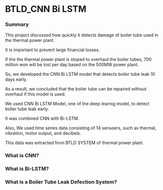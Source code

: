 # BTLD_CNN Bi LSTM
### Summary
This project discussed how quickly it detects damage of boiler tube used in the thermal power plant.

It is important to prevent large financial losses.

If the the thermal power plant is stoped to overhaul the boiler tubes, 700 million won will be lost per day based on the 500MW power plant.

So, we developed the CNN Bi LSTM model that detects boiler tube leak 10 days early.

As a result, we concluded that the boiler tube can be repaired without overhaul if this model is used.

We used CNN Bi LSTM Model, one of the deep learnig model, to detect bolier tube leak early.

It was combined CNN with Bi-LSTM.

Also, We used time series data consisting of 14 sensoers, such as thermal, vibration, motor output, and decibels.

This data was extracted from BTLD SYSTEM of thermal power plant.


### What is CNN?

### What is Bi-LSTM?

### What is a Boiler Tube Leak Defection System?
